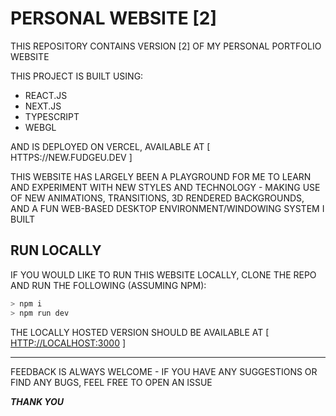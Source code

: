 # PERSONAL WEBSITE [2]

THIS REPOSITORY CONTAINS VERSION [2] OF MY PERSONAL PORTFOLIO WEBSITE

THIS PROJECT IS BUILT USING:
- REACT.JS
- NEXT.JS
- TYPESCRIPT
- WEBGL

AND IS DEPLOYED ON VERCEL, AVAILABLE AT [ HTTPS://NEW.FUDGEU.DEV ]

THIS WEBSITE HAS LARGELY BEEN A PLAYGROUND FOR ME TO LEARN AND EXPERIMENT WITH NEW STYLES AND TECHNOLOGY - MAKING USE OF NEW ANIMATIONS, TRANSITIONS, 3D RENDERED BACKGROUNDS, AND A FUN WEB-BASED DESKTOP ENVIRONMENT/WINDOWING SYSTEM I BUILT

## RUN LOCALLY

IF YOU WOULD LIKE TO RUN THIS WEBSITE LOCALLY, CLONE THE REPO AND RUN THE FOLLOWING (ASSUMING NPM):

```bash
> npm i
> npm run dev
```

THE LOCALLY HOSTED VERSION SHOULD BE AVAILABLE AT [ [HTTP://LOCALHOST:3000](http://localhost:3000) ]

---

FEEDBACK IS ALWAYS WELCOME - IF YOU HAVE ANY SUGGESTIONS OR FIND ANY BUGS, FEEL FREE TO OPEN AN ISSUE

***THANK YOU***
